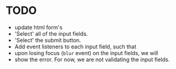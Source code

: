 # TODO

- update html form's
- 'Select' all of the input fields.
- 'Select' the submit button.
- Add event listeners to each input field, such that
- upon losing focus (`blur` event) on the input fields, we will
- show the error. For now, we are not validating the input fields.
